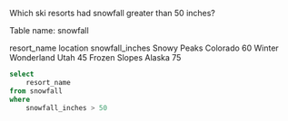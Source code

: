 Which ski resorts had snowfall greater than 50 inches?

Table name: snowfall

resort_name	location	snowfall_inches
Snowy Peaks	Colorado	60
Winter Wonderland	Utah	45
Frozen Slopes	Alaska	75


```sql
select
    resort_name
from snowfall
where
    snowfall_inches > 50
```